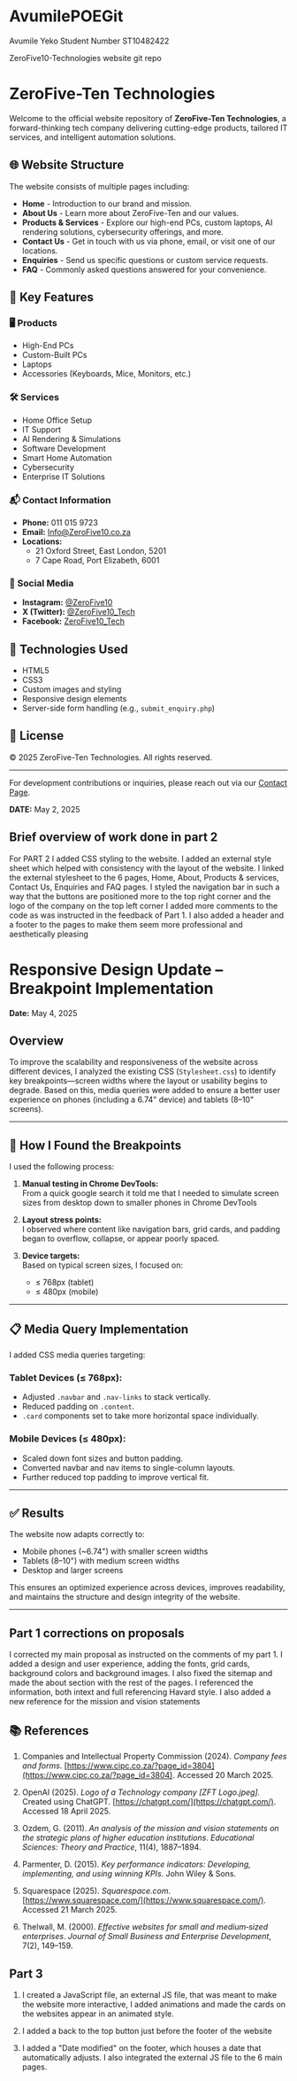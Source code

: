 # AvumilePOEGit
Avumile Yeko 
Student Number ST10482422 


 ZeroFive10-Technologies website git repo
 # ZeroFive-Ten Technologies

Welcome to the official website repository of **ZeroFive-Ten Technologies**, a forward-thinking tech company delivering cutting-edge products, tailored IT services, and intelligent automation solutions.

## 🌐 Website Structure

The website consists of multiple pages including:

- **Home** - Introduction to our brand and mission.
- **About Us** - Learn more about ZeroFive-Ten and our values.
- **Products & Services** - Explore our high-end PCs, custom laptops, AI rendering solutions, cybersecurity offerings, and more.
- **Contact Us** - Get in touch with us via phone, email, or visit one of our locations.
- **Enquiries** - Send us specific questions or custom service requests.
- **FAQ** - Commonly asked questions answered for your convenience.

## 🚀 Key Features

### 🖥️ Products
- High-End PCs
- Custom-Built PCs
- Laptops
- Accessories (Keyboards, Mice, Monitors, etc.)

### 🛠️ Services
- Home Office Setup
- IT Support
- AI Rendering & Simulations
- Software Development
- Smart Home Automation
- Cybersecurity
- Enterprise IT Solutions

### 📬 Contact Information
- **Phone:** 011 015 9723  
- **Email:** Info@ZeroFive10.co.za  
- **Locations:**  
  - 21 Oxford Street, East London, 5201  
  - 7 Cape Road, Port Elizabeth, 6001  

### 📱 Social Media
- **Instagram:** [@ZeroFive10](https://instagram.com/ZeroFive10)  
- **X (Twitter):** [@ZeroFive10_Tech](https://twitter.com/ZeroFive10_Tech)  
- **Facebook:** [ZeroFive10_Tech](https://facebook.com/ZeroFive10_Tech)

## 🧩 Technologies Used
- HTML5
- CSS3
- Custom images and styling
- Responsive design elements
- Server-side form handling (e.g., `submit_enquiry.php`)

## 📄 License
&copy; 2025 ZeroFive-Ten Technologies. All rights reserved.

---

For development contributions or inquiries, please reach out via our [Contact Page](ZeroFive-Ten%20Contact.html).

**DATE:** May 2, 2025
## Brief overview of work done in part 2

For PART  2 
I added CSS styling to the website. 
I added an external style sheet which helped with consistency with the layout of the website. 
I linked the external stylesheet to the 6 pages, Home, About, Products & services, Contact Us, Enquiries and FAQ pages. 
I styled the navigation bar in such a way that the buttons are positioned more to the top right corner and the logo of the company on the top left corner
I added more comments to the code as was instructed in the feedback of Part 1. 
I also added a header and a footer to the pages to make them seem more professional and aesthetically pleasing 

# Responsive Design Update – Breakpoint Implementation

**Date:** May 4, 2025

## Overview

To improve the scalability and responsiveness of the website across different devices, I analyzed the existing CSS (`Stylesheet.css`) to identify key breakpoints—screen 
widths where the layout or usability begins to degrade. Based on this, media queries were added to ensure a better user experience on phones (including a 6.74" device) 
and tablets (8–10" screens).

---

## 📐 How I Found the Breakpoints

I used the following process:

1. **Manual testing in Chrome DevTools:**  
   From a quick google search it told me that I needed to simulate screen sizes from desktop down to smaller phones in Chrome DevTools 
   
2. **Layout stress points:**  
   I observed where content like navigation bars, grid cards, and padding began to overflow, collapse, or appear poorly spaced.

3. **Device targets:**  
   Based on typical screen sizes, I focused on:
   - ≤ 768px (tablet)
   - ≤ 480px (mobile)

---

## 📋 Media Query Implementation

I added CSS media queries targeting:

### **Tablet Devices (≤ 768px):**
- Adjusted `.navbar` and `.nav-links` to stack vertically.
- Reduced padding on `.content`.
- `.card` components set to take more horizontal space individually.

### **Mobile Devices (≤ 480px):**
- Scaled down font sizes and button padding.
- Converted navbar and nav items to single-column layouts.
- Further reduced top padding to improve vertical fit.

---

## ✅ Results

The website now adapts correctly to:
- Mobile phones (~6.74") with smaller screen widths
- Tablets (8–10") with medium screen widths
- Desktop and larger screens

This ensures an optimized experience across devices, improves readability, and maintains the structure and design integrity of the website.

---
## Part 1 corrections on proposals
I corrected my main proposal as instructed on the comments of my part 1. I added a design and user experience, adding the fonts, grid cards, background colors and background images. 
I also fixed the sitemap and made the about section with the rest of the pages. 
I referenced the information, both intext and full referencing Havard style. 
I also added a new reference for the mission and vision statements
## 📚 References

1. Companies and Intellectual Property Commission (2024). *Company fees and forms*. [https://www.cipc.co.za/?page_id=3804](https://www.cipc.co.za/?page_id=3804). Accessed 20 March 2025.

2. OpenAI (2025). *Logo of a Technology company [ZFT Logo.jpeg].* Created using ChatGPT. [https://chatgpt.com/](https://chatgpt.com/). Accessed 18 April 2025.

3. Ozdem, G. (2011). *An analysis of the mission and vision statements on the strategic plans of higher education institutions*. *Educational Sciences: Theory and Practice*, 11(4), 1887–1894.

4. Parmenter, D. (2015). *Key performance indicators: Developing, implementing, and using winning KPIs*. John Wiley & Sons.

5. Squarespace (2025). *Squarespace.com*. [https://www.squarespace.com/](https://www.squarespace.com/). Accessed 21 March 2025.

6. Thelwall, M. (2000). *Effective websites for small and medium‐sized enterprises*. *Journal of Small Business and Enterprise Development*, 7(2), 149–159.

## Part 3 

1. I created a JavaScript file, an external JS file, that was meant to make the website more interactive, I added animations and made the cards on the websites appear in an animated style. 

2. I added a back to the top button just before the footer of the website

3. I added a "Date modified" on the footer, which houses a date that automatically adjusts. I also integrated the external JS file to the 6 main pages. 
